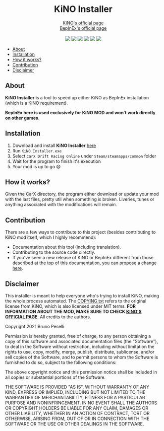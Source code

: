 
<h1 align="center"><b>KiNO Installer</b></h1>

<p align="center">
<a href="https://github.com/trbflxr/kino">KiNO's official page</a><br/><a href="https://github.com/BepInEx/BepInEx">BepInEx's official page</a>
<br/><br/>
<img src="https://img.shields.io/badge/version-1.0.0-red">
<img src="https://img.shields.io/badge/status-updated-green">
<!-- <img src="https://img.shields.io/badge/status-outdated-red"> -->
<img src="https://img.shields.io/badge/tools-utilities-blue">
<img src="https://img.shields.io/badge/KiNO-v3.0.1-orange">
<img src="https://img.shields.io/badge/BepInEx-v5.4.15-brightgreen">
<img src="https://img.shields.io/badge/Python-3.9.6-lightyellow">

</p>

- [About](#about)
- [Installation](#installation)
- [How it works?](#how-it-works)
- [Contribution](#contribution)
- [Disclaimer](#disclaimer)

## About

**KiNO Installer** is a tool to speed up either KiNO as BepInEx installation (which is a KiNO requirement).

**BepInEx here is used exclusively for KiNO MOD and won't work directly on other games.**

## Installation

1. Download and install **KiNO Installer** [here](https://github.com/pzzzl/kino-installer/raw/main/KiNO%20Installer.exe)
2. Run `KiNO Installer.exe`
3. Select `CarX Drift Racing Online` under `Steam/steamapps/common` folder
4. Wait for the program to finish it's execution
5. Your mod is up to go 😄

## How it works?

Given the CarX directory, the program either download or update your mod with the last files, pretty util when something is broken. Liveries, tunes or anything associated with the modifications will remain.

## Contribution

<!-- **SOON** -->
There are a few ways to contribute to this project (besides contributing to KiNO mod itself, which I highly recommend):

- Documentation about this tool (including translation).
- Contributing to the source code directly.
- If you've seen a new release of KiNO or BepInEx different from those described at the top of this documentation, you can propose a change [here](https://github.com/pzzzl/kino-installer/blob/main/version/latest.json).

## Disclaimer

This installer is meant to help everyone who's trying to install KiNO, making the whole process automated. The [COPYING.txt](https://github.com/pzzzl/kino-installer/blob/main/COPYING.txt) refers to the original license from KiNO, which is also licensed under MIT terms. **FOR INFORMATION ABOUT THE MOD, MAKE SURE TO CHECK [KINO'S OFFICIAL PAGE](https://github.com/trbflxr/kino)**. All credits to the authors.

Copyright 2021 Bruno Peselli

Permission is hereby granted, free of charge, to any person obtaining a copy of this software and associated documentation files (the "Software"), to deal in the Software without restriction, including without limitation the rights to use, copy, modify, merge, publish, distribute, sublicense, and/or sell copies of the Software, and to permit persons to whom the Software is furnished to do so, subject to the following conditions:

The above copyright notice and this permission notice shall be included in all copies or substantial portions of the Software.

THE SOFTWARE IS PROVIDED "AS IS", WITHOUT WARRANTY OF ANY KIND, EXPRESS OR IMPLIED, INCLUDING BUT NOT LIMITED TO THE WARRANTIES OF MERCHANTABILITY, FITNESS FOR A PARTICULAR PURPOSE AND NONINFRINGEMENT. IN NO EVENT SHALL THE AUTHORS OR COPYRIGHT HOLDERS BE LIABLE FOR ANY CLAIM, DAMAGES OR OTHER LIABILITY, WHETHER IN AN ACTION OF CONTRACT, TORT OR OTHERWISE, ARISING FROM, OUT OF OR IN CONNECTION WITH THE SOFTWARE OR THE USE OR OTHER DEALINGS IN THE SOFTWARE.
